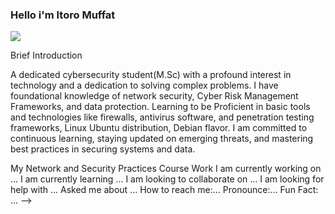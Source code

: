 ### Hello i'm Itoro Muffat
<a href="[https://linkedin.com](https://www.linkedin.com/in/itoro-muffat-1b520554/)"><img src="https://img.shields.io/badge/-LinkedIn-0072b1?&style=for-the-badge&logo=linkedin&logoColor=white" /></a>

Brief Introduction

A dedicated cybersecurity student(M.Sc) with  a profound interest in technology and a dedication to solving complex problems. I have foundational knowledge of network security, Cyber Risk Management Frameworks, and data protection. Learning to be Proficient in basic tools and technologies like firewalls, antivirus software, and penetration testing frameworks, Linux Ubuntu distribution, Debian flavor. I am committed to continuous learning, staying updated on emerging threats, and mastering best practices in securing systems and data.


My Network and Security Practices Course Work
I am currently working on ...
I am currently learning ...
I am looking to collaborate on ...
I am looking for help with ...
Asked me about ...
How to reach me:...
Pronounce:...
Fun Fact: ...
-->

